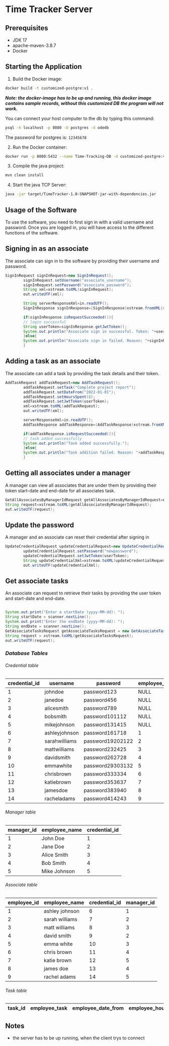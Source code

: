 # Time Tracker Server

## Prerequisites
- JDK 17
- apache-maven-3.8.7
- Docker

## Starting the Application
1. Build the Docker image:
```sh
docker build -t customized-postgre:v1 .
```
**_Note: the docker-image has to be up and running, this docker image contains sample records, without this customized DB the program will not work._**  

You can connect your host computer to the db by typing this command:  
```sh
psql -h localhost -p 8080 -U postgres -d odedb
```
The password for postgres is: `12345678`

2. Run the Docker container:
```sh
docker run -p 8080:5432 --name Time-Tracking-DB -d customized-postgre:v1
```
3. Compile the java project:
```sh
mvn clean install
```
4. Start the java TCP Server:
```sh
java -jar target/TimeTracker-1.0-SNAPSHOT-jar-with-dependencies.jar
```

## Usage of the Software

To use the software, you need to first sign in with a valid username and password. Once you are logged in, you will have
access to the different functions of the software.

## Signing in as an associate

The associate can sign in to the software by providing their username and password.

```java
SignInRequest signInRequest=new SignInRequest();
        signInRequest.setUsername("associate_username");
        signInRequest.setPassword("associate_password");
        String xml=xstream.toXML(signInRequest);
        out.writeUTF(xml);

        String serverResponseXml=in.readUTF();
        SignInResponse signInResponse=(SignInResponse)xstream.fromXML(serverResponseXml);

        if(signInResponse.isRequestSucceeded()){
        // login successful
        String userToken=signInResponse.getJwtToken();
        System.out.println("Associate sign in successful. Token: "+userToken);
        }else{
        System.out.println("Associate sign in failed. Reason: "+signInResponse.getErrorMessage());
        }
```

## Adding a task as an associate

The associate can add a task by providing the task details and their token.

```java
AddTaskRequest addTaskRequest=new AddTaskRequest();
        addTaskRequest.setTask("Complete project report");
        addTaskRequest.setDateFrom("2022-01-01");
        addTaskRequest.setHoursSpent(8);
        addTaskRequest.setJwtToken(userToken);
        xml=xstream.toXML(addTaskRequest);
        out.writeUTF(xml);

        serverResponseXml=in.readUTF();
        AddTaskResponse addTaskResponse=(AddTaskResponse)xstream.fromXML(serverResponseXml);

        if(addTaskResponse.isRequestSucceeded()){
        // task added successfully
        System.out.println("Task added successfully.");
        }else{
        System.out.println("Task addition failed. Reason: "+addTaskResponse.getErrorMessage());
        }
```

## Getting all associates under a manager

A manager can view all associates that are under them by providing their token start-date and end-date for all associates task.

```java
GetAllAssociatesByManagerIdRequest getAllAssociatesByManagerIdRequest=new GetAllAssociatesByManagerIdRequest(userToken);
String request=xstream.toXML(getAllAssociatesByManagerIdRequest);
out.writeUTF(request);
```

## Update the password

A manager and an associate can reset their credential after signing in

```java
UpdateCredentialRequest updateCredentialRequest=new UpdateCredentialRequest();
        updateCredentialRequest.setPassword("newpassword");
        updateCredentialRequest.setJwtToken(userToken);
        String updateCredentialXml=xstream.toXML(updateCredentialRequest);
        out.writeUTF(updateCredentialXml);
```

## Get associate tasks 
An associate can request to retrieve their tasks by providing the user token and start-date and end-date.
```java

System.out.print("Enter a startDate (yyyy-MM-dd): ");
String startDate = scanner.nextLine();
System.out.print("Enter the endDate (yyyy-MM-dd): ");
String endDate = scanner.nextLine();
GetAssociateTasksRequest getAssociateTasksRequest = new GetAssociateTasksRequest(startDate, endDate, userToken);
String request = xstream.toXML(getAssociateTasksRequest);
out.writeUTF(request);
```

### **_Database Tables_**

###### _Credential table_

| credential_id | username      | password         | employee_id | manager_id |
|---------------|---------------|------------------|-------------|------------|
| 1             | johndoe       | password123      | NULL        | 1          |
| 2             | janedoe       | password456      | NULL        | 2          |
| 3             | alicesmith    | password789      | NULL        | 3          |
| 4             | bobsmith      | password101112   | NULL        | 4          |
| 5             | mikejohnson   | password131415   | NULL        | 5          |
| 6             | ashleyjohnson | password161718   | 1           | NULL       |
| 7             | sarahwilliams | password19202122 | 2           | NULL       |
| 8             | mattwilliams  | password232425   | 3           | NULL       |
| 9             | davidsmith    | password262728   | 4           | NULL       |
| 10            | emmawhite     | password29303132 | 5           | NULL       |
| 11            | chrisbrown    | password333334   | 6           | NULL       |
| 12            | katiebrown    | password353637   | 7           | NULL       |
| 13            | jamesdoe      | password383940   | 8           | NULL       |
| 14            | racheladams   | password414243   | 9           | NULL       |

###### _Manager table_

| manager_id | employee_name       | credential_id |
|------------|---------------------|---------------|
| 1          | John Doe            | 1             |
| 2          | Jane Doe            | 2             |
| 3          | Alice Smith         | 3             |
| 4          | Bob Smith           | 4             |
| 5          | Mike Johnson        | 5             |

###### _Associate table_

| employee_id | employee_name   | credential_id | manager_id    | 
|-------------|-----------------|---------------|---------------|
| 1           | ashley johnson  | 6             | 1             |
| 2           | sarah williams  | 7             | 2             |
| 3           | matt williams   | 8             | 3             |
| 4           | david smith     | 9             | 2             |
| 5           | emma white      | 10            | 3             |
| 6           | chris brown     | 11            | 4             |
| 7           | katie brown     | 12            | 5             |
| 8           | james doe       | 13            | 4             |
| 9           | rachel adams    | 14            | 5             |

###### _Task table_

| task_id | employee_task              | employee_date_from | employee_hours_spent | employee_id |
|---------|----------------------------|--------------------|----------------------|-------------|


## Notes
- the server has to be up running, when the client trys to connect

